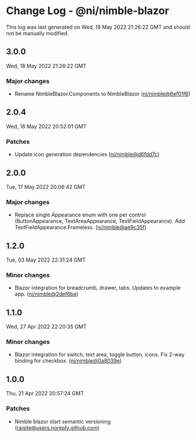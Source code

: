 # Change Log - @ni/nimble-blazor

This log was last generated on Wed, 18 May 2022 21:26:22 GMT and should not be manually modified.

<!-- Start content -->

## 3.0.0

Wed, 18 May 2022 21:26:22 GMT

### Major changes

- Rename NimbleBlazor.Components to NimbleBlazor ([ni/nimble@6ef01f6](https://github.com/ni/nimble/commit/6ef01f660e91240fb8381984fde864774bd6b2bb))

## 2.0.4

Wed, 18 May 2022 20:52:01 GMT

### Patches

- Update icon generation dependencies ([ni/nimble@d6fdd7c](https://github.com/ni/nimble/commit/d6fdd7ce77c264d72f885b2a734a692dc1938e71))

## 2.0.0

Tue, 17 May 2022 20:06:42 GMT

### Major changes

- Replace single Appearance enum with one per control (ButtonAppearance, TextAreaAppearance, TextFieldAppearance). Add TextFieldAppearance.Frameless. ([ni/nimble@ae9c35f](https://github.com/ni/nimble/commit/ae9c35fe75d93aa8b3a947759020b8558eb92490))

## 1.2.0

Tue, 03 May 2022 22:31:24 GMT

### Minor changes

- Blazor integration for breadcrumb, drawer, tabs. Updates to example app. ([ni/nimble@2def6be](https://github.com/ni/nimble/commit/2def6be1a5370ea9f830106cd0eacb4677b96930))

## 1.1.0

Wed, 27 Apr 2022 22:20:35 GMT

### Minor changes

- Blazor integration for switch, text area, toggle button, icons. Fix 2-way binding for checkbox. ([ni/nimble@0a8039e](https://github.com/ni/nimble/commit/0a8039ede7a3fe493e1a3cc1186bdb69c960543c))

## 1.0.0

Thu, 21 Apr 2022 20:57:24 GMT

### Patches

- Nimble blazor start semantic versioning (rajsite@users.noreply.github.com)
